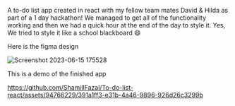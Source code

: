 A to-do list app created in react with my fellow team mates David & Hilda as part of a 1 day hackathon! We managed to get all of the functionality working and then we had a quick hour at the end of the day to style it. Yes, We tried to style it like a school blackboard 😄

Here is the figma design

![Screenshot 2023-06-15 175528](https://github.com/ShamillFazal/To-do-list-react/assets/94766229/4373e073-db7f-4c84-a903-02063b528e52)

This is a demo of the finished app

https://github.com/ShamillFazal/To-do-list-react/assets/94766229/391a1ff3-e31b-4a46-9896-926d26c3299b


